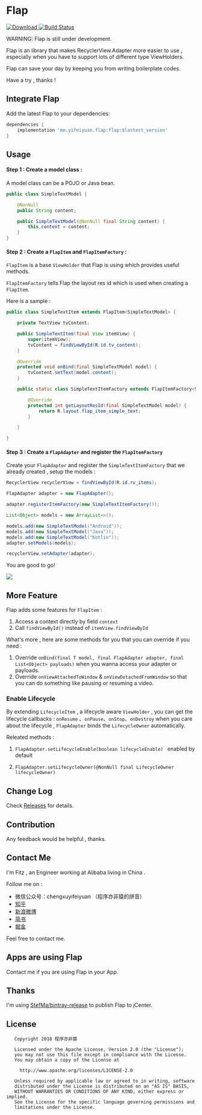 # Flap

[ ![Download](https://api.bintray.com/packages/alancheen/maven/flap/images/download.svg?version=0.5.0) ](https://bintray.com/alancheen/maven/flap/0.5.0/link) [![Build Status](https://travis-ci.org/AlanCheen/Flap.svg?branch=master)](https://travis-ci.org/AlanCheen/Flap)

WARNING: Flap is still under development.

Flap is an library that makes RecyclerView.Adapter more easier to use , especially when you have to support lots of different type ViewHolders.

Flap can save your day by keeping you from writing boilerplate codes.

Have a try , thanks !

## Integrate Flap

Add the latest Flap to your dependencies:

```groovy
dependencies {
    implementation 'me.yifeiyuan.flap:flap:$lastest_version'
}
```

## Usage


#### Step 1 : Create a model class :

A model class can be a POJO or Java bean.

```java
public class SimpleTextModel {

    @NonNull
    public String content;

    public SimpleTextModel(@NonNull final String content) {
        this.content = content;
    }
}
```

#### Step 2 : Create a `FlapItem` and  `FlapItemFactory` :

`FlapItem` is a base `ViewHolder` that Flap is using which provides useful methods.

`FlapItemFactory` tells Flap the layout res id which is used when creating a `FlapItem`.

Here is a sample :

```java
public class SimpleTextItem extends FlapItem<SimpleTextModel> {

    private TextView tvContent;

    public SimpleTextItem(final View itemView) {
        super(itemView);
        tvContent = findViewById(R.id.tv_content);
    }

    @Override
    protected void onBind(final SimpleTextModel model) {
        tvContent.setText(model.content);
    }

    public static class SimpleTextItemFactory extends FlapItemFactory<SimpleTextModel, SimpleTextItem> {

        @Override
        protected int getLayoutResId(final SimpleTextModel model) {
            return R.layout.flap_item_simple_text;
        }

    }

}
```

#### Step 3 : Create a `FlapAdapter` and register the `FlapItemFactory`

Create your `FlapAdapter` and register the `SimpleTextItemFactory` that we already created , setup the models :

```java
RecyclerView recyclerView = findViewById(R.id.rv_items);

FlapAdapter adapter = new FlapAdapter();

adapter.registerItemFactory(new SimpleTextItemFactory());

List<Object> models = new ArrayList<>();

models.add(new SimpleTextModel("Android"));
models.add(new SimpleTextModel("Java"));
models.add(new SimpleTextModel("Kotlin"));
adapter.setModels(models);

recyclerView.setAdapter(adapter);
```

You are good to go!

![](art/flap-simple-showcase.png)

## More Feature

Flap adds some features for `FlapItem` : 

1. Access a context directly by field `context`
2. Call `findViewById()` instead of `itemView.findViewById`

What's more , here are some methods for you that you can override if you need :

1. Override `onBind(final T model, final FlapAdapter adapter, final List<Object> payloads)` when you wanna access your adapter or payloads.
2. Override `onViewAttachedToWindow` & `onViewDetachedFromWindow` so that you can do something like pausing or resuming a video.



### Enable Lifecycle

By extending `LifecycleItem`  , a lifecycle aware `ViewHolder`  , you can get the lifecycle callbacks : `onResume` 、`onPause`、`onStop`、`onDestroy` when you care about the lifecycle , `FlapAdapter` binds the `LifecycleOwner` automatically.


Releated methods :

1. `FlapAdapter.setLifecycleEnable(boolean lifecycleEnable) `   enabled by default

2. `FlapAdapter.setLifecycleOwner(@NonNull final LifecycleOwner lifecycleOwner)`



## Change Log

Check [Releases](https://github.com/AlanCheen/Flap/releases) for details.

## Contribution

Any feedback would be helpful , thanks.

## Contact Me

I'm Fitz , an Engineer working at Alibaba living in China .

Follow me on :

- 微信公众号：chengxuyifeiyuan （程序亦非猿的拼音）
- [知乎](https://www.zhihu.com/people/yifeiyuan/activities)
- [新浪微博](https://www.weibo.com/alancheeen)
- [简书](https://www.jianshu.com/u/ec59bd61433a)
- [掘金](https://juejin.im/user/558cc8dae4b0de86abc9cfda)

Feel free to contact me.

## Apps are using Flap

Contact me if you are using Flap in your App.

## Thanks

I'm using [StefMa/bintray-release](https://github.com/StefMa/bintray-release) to publish Flap to jCenter.

## License

```
   Copyright 2018 程序亦非猿

   Licensed under the Apache License, Version 2.0 (the "License");
   you may not use this file except in compliance with the License.
   You may obtain a copy of the License at

     http://www.apache.org/licenses/LICENSE-2.0

   Unless required by applicable law or agreed to in writing, software
   distributed under the License is distributed on an "AS IS" BASIS,
   WITHOUT WARRANTIES OR CONDITIONS OF ANY KIND, either express or implied.
   See the License for the specific language governing permissions and
   limitations under the License.
```
